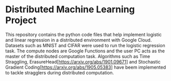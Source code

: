 # Distributed Machine Learning Project
This repository contains the python code files that help implement logistic and linear regression in a distributed environment with Google Cloud. Datasets such as MNIST and CIFAR were used to run the logistic regression task. The compute nodes are Google Functions and the user PC acts as the master of the distributed computation task. Algorithms such as Time Straggling, ErasureHead[https://arxiv.org/abs/1901.09671] and Stochastic Gradient Coding[https://arxiv.org/abs/1905.05383] have beem implemented to tackle stragglers during distributed computation.
